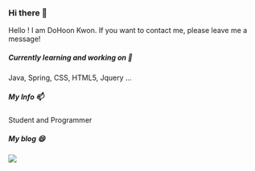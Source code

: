 ### Hi there 👋
Hello ! I am DoHoon Kwon.
If you want to contact me, please leave me a message!

##### Currently learning and working on 🌱
Java, Spring, CSS, HTML5, Jquery ...

##### My Info 📫
Student and Programmer

##### My blog 😄
<a href="https://eunrin15.github.io/">
    <img src = "https://img.shields.io/badge/MY%20BLOG-yellow?&style=flat&logo=github&logoColor=black" style="height : auto; margin-right : 2px;"/>
</a>

<!--
### 🔭 I’m currently working on ...
### 🌱 I’m currently learning ...
### 👯 I’m looking to collaborate on ...
### 🤔 I’m looking for help with ...
### 💬 Ask me about ...
### 📫 How to reach me: ...
### 😄 Pronouns: ...
### ⚡ Fun fact: ...
--!>
